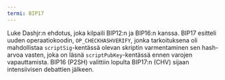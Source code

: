 ```yaml
---
termi: BIP17
---
```


Luke Dashjr:n ehdotus, joka kilpaili BIP12:n ja BIP16:n kanssa. BIP17 esitteli uuden operaatiokoodin, `OP_CHECKHASHVERIFY`, jonka tarkoituksena oli mahdollistaa `scriptSig`-kentässä olevan skriptin varmentaminen sen hash-arvoa vasten, joka on läsnä `scriptPubKey`-kentässä ennen varojen vapauttamista. BIP16 (P2SH) valittiin lopulta BIP17:n (CHV) sijaan intensiivisen debattien jälkeen.